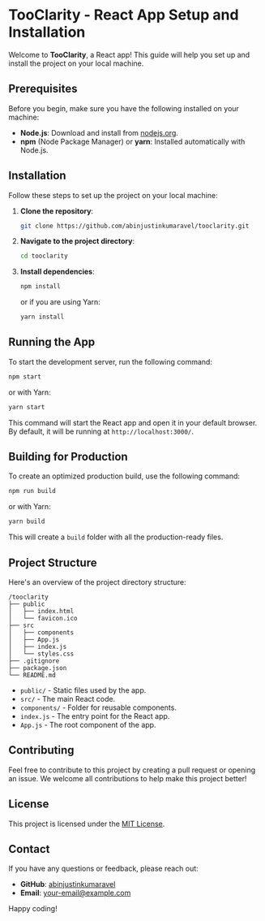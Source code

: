 # TooClarity - React App Setup and Installation

Welcome to **TooClarity**, a React app! This guide will help you set up and install the project on your local machine.

## Prerequisites

Before you begin, make sure you have the following installed on your machine:

- **Node.js**: Download and install from [nodejs.org](https://nodejs.org/).
- **npm** (Node Package Manager) or **yarn**: Installed automatically with Node.js.

## Installation

Follow these steps to set up the project on your local machine:

1. **Clone the repository**:

   ```bash
   git clone https://github.com/abinjustinkumaravel/tooclarity.git
   ```

2. **Navigate to the project directory**:

   ```bash
   cd tooclarity
   ```

3. **Install dependencies**:
   ```bash
   npm install
   ```
   or if you are using Yarn:
   ```bash
   yarn install
   ```

## Running the App

To start the development server, run the following command:

```bash
npm start
```

or with Yarn:

```bash
yarn start
```

This command will start the React app and open it in your default browser. By default, it will be running at `http://localhost:3000/`.

## Building for Production

To create an optimized production build, use the following command:

```bash
npm run build
```

or with Yarn:

```bash
yarn build
```

This will create a `build` folder with all the production-ready files.

## Project Structure

Here's an overview of the project directory structure:

```
/tooclarity
├── public
│   ├── index.html
│   └── favicon.ico
├── src
│   ├── components
│   ├── App.js
│   ├── index.js
│   └── styles.css
├── .gitignore
├── package.json
└── README.md
```

- `public/` - Static files used by the app.
- `src/` - The main React code.
- `components/` - Folder for reusable components.
- `index.js` - The entry point for the React app.
- `App.js` - The root component of the app.

## Contributing

Feel free to contribute to this project by creating a pull request or opening an issue. We welcome all contributions to help make this project better!

## License

This project is licensed under the [MIT License](LICENSE).

## Contact

If you have any questions or feedback, please reach out:

- **GitHub**: [abinjustinkumaravel](https://github.com/abinjustinkumaravel)
- **Email**: your-email@example.com

Happy coding!
